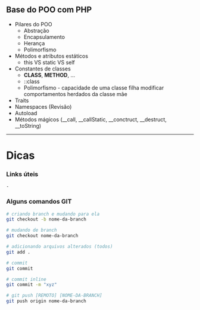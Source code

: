 ## Base do POO com PHP

* Pilares do POO
    - Abstração
    - Encapsulamento
    - Herança
    - Polimorfismo
* Métodos e atributos estáticos
    - this VS static VS self
* Constantes de classes
    - __CLASS__, __METHOD__, ...
    - ::class
    - Polimorfismo - capacidade de uma classe filha modificar comportamentos herdados da classe mãe
* Traits
* Namespaces (Revisão)
* Autoload
* Métodos mágicos (__call, __callStatic, __conctruct, __destruct, __toString)

----

# Dicas

### Links úteis

    -

### Alguns comandos GIT

```sh
# criando branch e mudando para ela
git checkout -b nome-da-branch

# mudando de branch
git checkout nome-da-branch

# adicionando arquivos alterados (todos)
git add .

# commit
git commit

# commit inline
git commit -m "xyz"

# git push [REMOTO] [NOME-DA-BRANCH]
git push origin nome-da-branch
```
